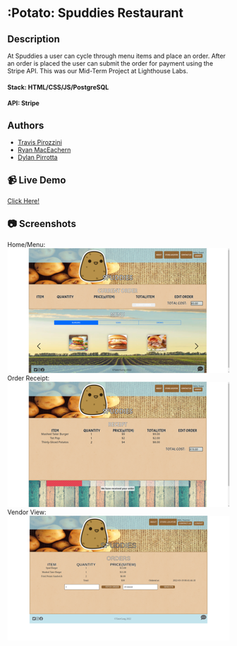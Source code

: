 # :Potato: Spuddies Restaurant

## Description
At Spuddies a user can cycle through menu items and place an order. After an order is placed the user can submit the order for payment using the Stripe API.
This was our Mid-Term Project at Lighthouse Labs.
#### Stack: HTML/CSS/JS/PostgreSQL
#### API: Stripe

## Authors
- [Travis Pirozzini ](https://github.com/T-Pirozzini)
- [Ryan MacEachern](https://github.com/Nachosonfriday)
- [Dylan Pirrotta](https://github.com/BBrandford11)

## :video_camera: Live Demo
<a href="">Click Here!</a>

## :camera: Screenshots
Home/Menu:
!["Menu View"](https://github.com/Rmaceac/midterm-project/blob/master/public/docs/spuddies-front-page.png?raw=true)
Order Receipt:
!["Order View"](https://github.com/Rmaceac/midterm-project/blob/master/public/docs/spuddies-order-placed.png?raw=true)
Vendor View:
!["Restaurant View"](https://github.com/Rmaceac/midterm-project/blob/master/public/docs/spuddies-restaurant-pov.png?raw=true)
